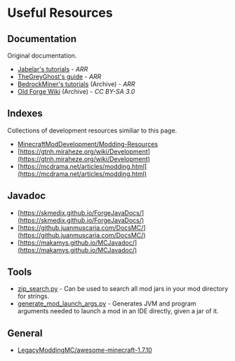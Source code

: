 # Useful Resources

## Documentation

Original documentation.

* [Jabelar's tutorials](http://jabelarminecraft.blogspot.com/2014/06/welcome.html) - *ARR*
* [TheGreyGhost's guide](http://greyminecraftcoder.blogspot.com/p/list-of-topics-outdated.html) - *ARR*
* [BedrockMiner's tutorials](https://web.archive.org/web/20170629194638/https://bedrockminer.jimdo.com/modding-tutorials) (Archive) - *ARR*
* [Old Forge Wiki](https://web.archive.org/web/20160302194303/http://www.minecraftforge.net/wiki/Main_Page) (Archive) - *CC BY-SA 3.0*

## Indexes

Collections of development resources similiar to this page.

* [MinecraftModDevelopment/Modding-Resources](https://github.com/MinecraftModDevelopment/Modding-Resources)
* [https://gtnh.miraheze.org/wiki/Development](https://gtnh.miraheze.org/wiki/Development)
* [https://mcdrama.net/articles/modding.html](https://mcdrama.net/articles/modding.html)

## Javadoc

* [https://skmedix.github.io/ForgeJavaDocs/](https://skmedix.github.io/ForgeJavaDocs/)
* [https://github.juanmuscaria.com/DocsMC/](https://github.juanmuscaria.com/DocsMC/)
* [https://makamys.github.io/MCJavadoc/](https://makamys.github.io/MCJavadoc/)

## Tools

* [zip_search.py](https://gist.github.com/makamys/f279b286c8afe1b976ea18886df1cf7d) - Can be used to search all mod jars in your mod directory for strings.
* [generate_mod_launch_args.py](https://gist.github.com/makamys/e8668436ed1780c0623c26936d0e472d) - Generates JVM and program arguments needed to launch a mod in an IDE directly, given a jar of it.

## General

* [LegacyModdingMC/awesome-minecraft-1.7.10](https://github.com/LegacyModdingMC/awesome-minecraft-1.7.10)
